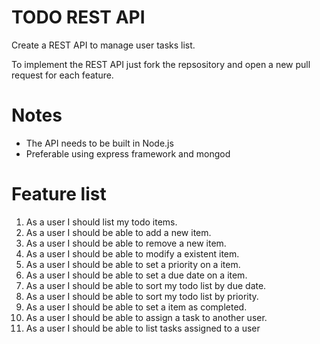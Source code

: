 # TODO REST API

Create a REST API to manage user tasks list.

To implement the REST API just fork the repsository and open a new pull request for each feature.

# Notes
* The API needs to be built in Node.js
* Preferable using express framework and mongod

# Feature list

1. As a user I should list my todo items.
2. As a user I should be able to add a new item.
3. As a user I should be able to remove a new item.
4. As a user I should be able to modify a existent item.
5. As a user I should be able to set a priority on a item.
6. As a user I should be able to set a due date on a item.
7. As a user I should be able to sort my todo list by due date.
8. As a user I should be able to sort my todo list by priority.
9. As a user I should be able to set a item as completed.
10. As a user I should be able to assign a task to another user.
11. As a user I should be able to list tasks assigned to a user
